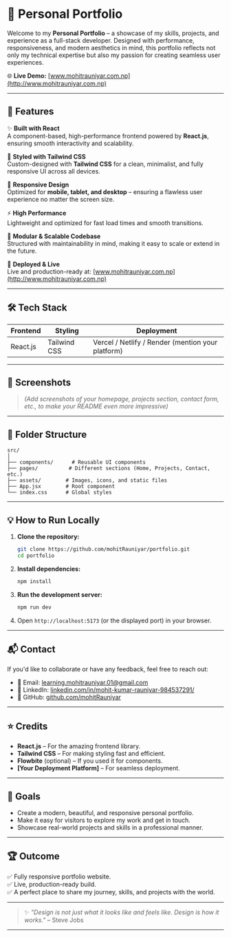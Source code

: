 # 🚀 Personal Portfolio  

Welcome to my **Personal Portfolio** – a showcase of my skills, projects, and experience as a full-stack developer. Designed with performance, responsiveness, and modern aesthetics in mind, this portfolio reflects not only my technical expertise but also my passion for creating seamless user experiences.  

🌐 **Live Demo:** [www.mohitrauniyar.com.np](http://www.mohitrauniyar.com.np)  

---

## 📌 Features  

✨ **Built with React**  
A component-based, high-performance frontend powered by **React.js**, ensuring smooth interactivity and scalability.  

🎨 **Styled with Tailwind CSS**  
Custom-designed with **Tailwind CSS** for a clean, minimalist, and fully responsive UI across all devices.  

📱 **Responsive Design**  
Optimized for **mobile, tablet, and desktop** – ensuring a flawless user experience no matter the screen size.  

⚡ **High Performance**  
Lightweight and optimized for fast load times and smooth transitions.  

🧩 **Modular & Scalable Codebase**  
Structured with maintainability in mind, making it easy to scale or extend in the future.  

🚀 **Deployed & Live**  
Live and production-ready at: [www.mohitrauniyar.com.np](http://www.mohitrauniyar.com.np)  

---

## 🛠️ Tech Stack  

| Frontend  | Styling       | Deployment  |
|-----------|---------------|-------------|
| React.js | Tailwind CSS  | Vercel / Netlify / Render (mention your platform) |

---

## 📸 Screenshots  

> _(Add screenshots of your homepage, projects section, contact form, etc., to make your README even more impressive)_  

---

## 🚧 Folder Structure  

```
src/
│
├── components/      # Reusable UI components
├── pages/          # Different sections (Home, Projects, Contact, etc.)
├── assets/        # Images, icons, and static files
├── App.jsx        # Root component
└── index.css      # Global styles
```

---

## 💡 How to Run Locally  

1. **Clone the repository:**  
   ```bash
   git clone https://github.com/mohitRauniyar/portfolio.git
   cd portfolio
   ```

2. **Install dependencies:**  
   ```bash
   npm install
   ```

3. **Run the development server:**  
   ```bash
   npm run dev
   ```

4. Open `http://localhost:5173` (or the displayed port) in your browser.  

---

## 📬 Contact  

If you'd like to collaborate or have any feedback, feel free to reach out:  

- 📧 Email: learning.mohitrauniyar.01@gmail.com  
- 💼 LinkedIn: [linkedin.com/in/mohit-kumar-rauniyar-984537291/](https://www.linkedin.com/in/mohit-kumar-rauniyar-984537291/)  
- 🐙 GitHub: [github.com/mohitRauniyar](https://github.com/mohitRauniyar)  

---

## ⭐ Credits  

- **React.js** – For the amazing frontend library.  
- **Tailwind CSS** – For making styling fast and efficient.  
- **Flowbite** (optional) – If you used it for components.  
- **[Your Deployment Platform]** – For seamless deployment.  

---

## 🎯 Goals  

- Create a modern, beautiful, and responsive personal portfolio.  
- Make it easy for visitors to explore my work and get in touch.  
- Showcase real-world projects and skills in a professional manner.  

---

## 🏆 Outcome  

✅ Fully responsive portfolio website.  
✅ Live, production-ready build.  
✅ A perfect place to share my journey, skills, and projects with the world.  


---

> ✨ _"Design is not just what it looks like and feels like. Design is how it works."_ – Steve Jobs  

---
